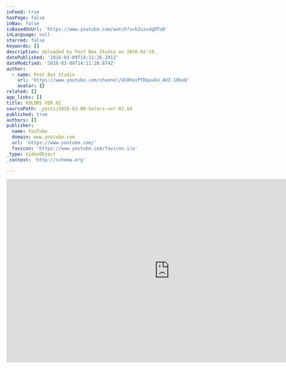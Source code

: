 ```yaml
---
inFeed: true
hasPage: false
inNav: false
isBasedOnUrl: 'https://www.youtube.com/watch?v=k2uivdgOTu0'
inLanguage: null
starred: false
keywords: []
description: Uploaded by Post Box Studio on 2016-02-19.
datePublished: '2016-03-09T14:11:26.291Z'
dateModified: '2016-03-09T14:11:20.874Z'
author:
  - name: Post Box Studio
    url: 'https://www.youtube.com/channel/UCHhoiPTDquukU_AUZ-10koQ'
    avatar: {}
related: []
app_links: []
title: KOLORS VER 02
sourcePath: _posts/2016-03-08-kolors-ver-02.md
published: true
authors: []
publisher:
  name: YouTube
  domain: www.youtube.com
  url: 'https://www.youtube.com/'
  favicon: 'https://www.youtube.com/favicon.ico'
_type: VideoObject
_context: 'http://schema.org'

---
```

<iframe src="https://cdn.embedly.com/widgets/media.html?src=https%3A%2F%2Fwww.youtube.com%2Fembed%2Fk2uivdgOTu0%3Ffeature%3Doembed&amp;url=https%3A%2F%2Fwww.youtube.com%2Fwatch%3Fv%3Dk2uivdgOTu0&amp;image=https%3A%2F%2Fi.ytimg.com%2Fvi%2Fk2uivdgOTu0%2Fhqdefault.jpg&amp;key=b7d04c9b404c499eba89ee7072e1c4f7&amp;type=text%2Fhtml&amp;schema=youtube" width="854" height="480" scrolling="no" frameborder="0" allowfullscreen="allowfullscreen" style=""></iframe>